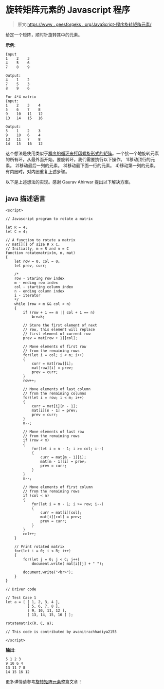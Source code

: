 # 旋转矩阵元素的 Javascript 程序

> 原文:[https://www . geesforgeks . org/JavaScript-程序旋转矩阵元素/](https://www.geeksforgeeks.org/javascript-program-to-rotate-matrix-elements/)

给定一个矩阵，顺时针旋转其中的元素。

**示例:**

```
Input
1    2    3
4    5    6
7    8    9

Output:
4    1    2
7    5    3
8    9    6

For 4*4 matrix
Input:
1    2    3    4    
5    6    7    8
9    10   11   12
13   14   15   16

Output:
5    1    2    3
9    10   6    4
13   11   7    8
14   15   16   12
```

这个想法是使用类似于[程序的循环来打印螺旋形式的矩阵](https://www.geeksforgeeks.org/print-a-given-matrix-in-spiral-form/)。一个接一个地旋转元素的所有环，从最外面开始。要旋转环，我们需要执行以下操作。
1)移动顶行的元素。
2)移动最后一列的元素。
3)移动最下面一行的元素。
4)移动第一列的元素。
有内圈时，对内圈重复上述步骤。

以下是上述想法的实现。感谢 Gaurav Ahirwar 提出以下解决方案。

## java 描述语言

```
<script>

// Javascript program to rotate a matrix    

let R = 4;
let C = 4;

// A function to rotate a matrix 
// mat[][] of size R x C.
// Initially, m = R and n = C
function rotatematrix(m, n, mat)
{
    let row = 0, col = 0;
    let prev, curr;

    /*
    row - Staring row index
    m - ending row index
    col - starting column index
    n - ending column index
    i - iterator
    */
    while (row < m && col < n)
    {
        if (row + 1 == m || col + 1 == n)
            break;

        // Store the first element of next
        // row, this element will replace 
        // first element of current row
        prev = mat[row + 1][col];

        // Move elements of first row 
        // from the remaining rows 
        for(let i = col; i < n; i++)
        {
            curr = mat[row][i];
            mat[row][i] = prev;
            prev = curr;
        }
        row++;

        // Move elements of last column
        // from the remaining columns 
        for(let i = row; i < m; i++)
        {
            curr = mat[i][n - 1];
            mat[i][n - 1] = prev;
            prev = curr;
        }
        n--;

        // Move elements of last row 
        // from the remaining rows 
        if (row < m)
        {
            for(let i = n - 1; i >= col; i--)
            {
                curr = mat[m - 1][i];
                mat[m - 1][i] = prev;
                prev = curr;
            }
        }
        m--;

        // Move elements of first column
        // from the remaining rows 
        if (col < n)
        {
            for(let i = m - 1; i >= row; i--)
            {
                curr = mat[i][col];
                mat[i][col] = prev;
                prev = curr;
            }
        }
        col++;
    }

    // Print rotated matrix
    for(let i = 0; i < R; i++)
    {
        for(let j = 0; j < C; j++)
            document.write( mat[i][j] + " ");

        document.write("<br>");
    }
}

// Driver code

// Test Case 1
let a = [ [ 1, 2, 3, 4 ],
          [ 5, 6, 7, 8 ],
          [ 9, 10, 11, 12 ],
          [ 13, 14, 15, 16 ] ];

rotatematrix(R, C, a);

// This code is contributed by avanitrachhadiya2155

</script>
```

**输出:**

```
5 1 2 3
9 10 6 4
13 11 7 8
14 15 16 12
```

更多详情请参考[旋转矩阵元素](https://www.geeksforgeeks.org/rotate-matrix-elements/)整篇文章！